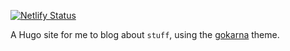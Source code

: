 [![Netlify Status](https://api.netlify.com/api/v1/badges/67a3c7ef-3ccd-422e-95ed-6aff4dce275c/deploy-status)](https://app.netlify.com/sites/chris-s-friedman/deploys)

A Hugo site for me to blog about `stuff`, using the [gokarna](https://github.com/526avijitgupta/gokarna) theme.
